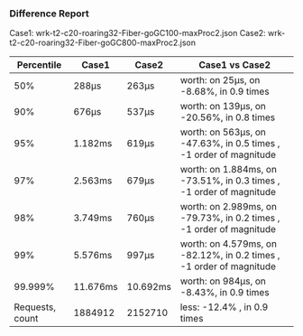 ### Difference Report
Case1: wrk-t2-c20-roaring32-Fiber-goGC100-maxProc2.json
Case2: wrk-t2-c20-roaring32-Fiber-goGC800-maxProc2.json

|Percentile|Case1|Case2|Case1 vs Case2|
|---|---|---|---|
|50%|288µs|263µs|worth: on 25µs, on -8.68%, in 0.9 times |
|90%|676µs|537µs|worth: on 139µs, on -20.56%, in 0.8 times |
|95%|1.182ms|619µs|worth: on 563µs, on -47.63%, in 0.5 times , -1 order of magnitude|
|97%|2.563ms|679µs|worth: on 1.884ms, on -73.51%, in 0.3 times , -1 order of magnitude|
|98%|3.749ms|760µs|worth: on 2.989ms, on -79.73%, in 0.2 times , -1 order of magnitude|
|99%|5.576ms|997µs|worth: on 4.579ms, on -82.12%, in 0.2 times , -1 order of magnitude|
|99.999%|11.676ms|10.692ms|worth: on 984µs, on -8.43%, in 0.9 times |
|Requests, count|1884912|2152710|less: -12.4% , in 0.9 times |

